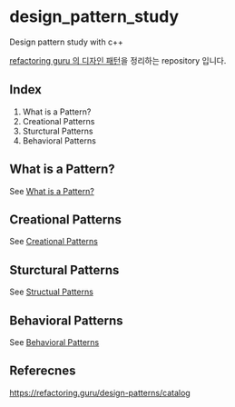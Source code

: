# design_pattern_study
Design pattern study with c++

[refactoring guru 의 디자인 패턴](https://refactoring.guru/design-patterns/catalog)을 정리하는 repository 입니다.

## Index

1. What is a Pattern?
2. Creational Patterns
3. Sturctural Patterns
4. Behavioral Patterns

## What is a Pattern?
See [What is a Pattern?](./1_what_is_a_pattern/README.md)

## Creational Patterns
See [Creational Patterns](./2_creational_patterns/README.md)

## Sturctural Patterns
See [Structual Patterns](./3_structural_patterns/README.md)

## Behavioral Patterns
See [Behavioral Patterns](./4_behaviroal_patterns/README.md)

## Referecnes
https://refactoring.guru/design-patterns/catalog
